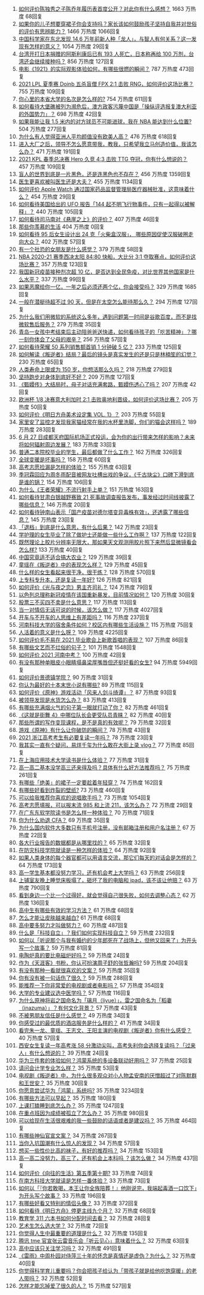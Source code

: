 1. [如何评价陈独秀之子陈乔年履历表首度公开？对此你有什么感想？](https://www.zhihu.com/question/464933522) 1663 万热度 68回复
1. [如果你的儿子想要穿裙子你会支持吗？家长该如何鼓励孩子坚持自我并对世俗的评价有思辨能力？](https://www.zhihu.com/question/467775786) 1466 万热度 1066回复
1. [中国科学家在东北发现 14.6 万年前新人种「龙人」，与智人有何关系？这一发现有怎样的意义？](https://www.zhihu.com/question/467654212) 1054 万热度 29回复
1. [台湾开打日本捐赠的阿斯利康后已有 193 人死亡，日本称再给 100 万剂，台湾还会继续接种吗？](https://www.zhihu.com/question/467768491) 856 万热度 127回复
1. [电影《1921》的实际观影体验如何，有哪些很燃的瞬间？](https://www.zhihu.com/question/467463563) 787 万热度 473回复
1. [2021 LPL 夏季赛 Doinb 五杀盲僧 FPX 2:1 击败 RNG，如何评价这场比赛？](https://www.zhihu.com/question/467927415) 755 万热度 109回复
1. [你心里的本省大学的名次是怎么样的?](https://www.zhihu.com/question/410179653) 754 万热度 611回复
1. [如何看待大堡礁被列为濒危后，澳方政客污蔑中国是「操纵评选报复澳大利亚的外国势力」？](https://www.zhihu.com/question/466643968) 698 万热度 42回复
1. [如果我能让我 1.5 米内的对方球员不可能进球，我在 NBA 能达到什么位置?](https://www.zhihu.com/question/402597076) 504 万热度 277回复
1. [为什么有人觉得亚洲人平均颜值没有欧美人高？](https://www.zhihu.com/question/433666039) 476 万热度 618回复
1. [进入大厂之后，领导不怎么愿意带我，教我，只希望我立马创造价值，我该怎么办？](https://www.zhihu.com/question/466550532) 471 万热度 191回复
1. [2021 KPL 春季总决赛 Hero 久竞 4:3 击败 TTG 夺冠，你有什么想说的？](https://www.zhihu.com/question/467891041) 457 万热度 109回复
1. [盲人的世界到底是一片黑色，还是连黑色也不存在？](https://www.zhihu.com/question/48476818) 456 万热度 1359回复
1. [医生更喜欢被叫医生还是大夫？](https://www.zhihu.com/question/392695588) 455 万热度 1134回复
1. [如何评价 Apple Watch 通过国家药品监督管理局医疗器械批准，这意味着什么？](https://www.zhihu.com/question/467625126) 454 万热度 29回复
1. [如何看待美国给出的 UFO 报告「144 起不明飞行物事件，只有一起得以被解释」？](https://www.zhihu.com/question/467298489) 440 万热度 105回复
1. [如何看待司马南对《悬崖之上》的评价？](https://www.zhihu.com/question/462226337) 407 万热度 46回复
1. [那些你羡慕的生活](https://www.zhihu.com/xen/market/ecom-page/1389286988835700737) 404 万热度 0回复
1. [如何看待 95 后女生设计出 24 克「火柴盒汉服」， 哪些原因促使汉服破圈走向大众？](https://www.zhihu.com/question/467576874) 402 万热度 57回复
1. [有一个社恐的女朋友是什么感觉？](https://www.zhihu.com/question/323962570) 379 万热度 58回复
1. [NBA 2020-21 赛季西决太阳 84:80 快船，大比分 3:1 夺取赛点，如何评价这场比赛？](https://www.zhihu.com/question/468067856) 357 万热度 123回复
1. [我国新冠疫苗接种剂次超 10 亿，是否达到全民免疫，对比世界其他国家是什么水平？](https://www.zhihu.com/question/466845525) 337 万热度 99回复
1. [如果恶魔给你一亿，一年之后必须还两个亿，你会接受吗？](https://www.zhihu.com/question/392418796) 329 万热度 1685回复
1. [一般在潜艇待超不过 90 天，但是在太空怎么能待那么久？](https://www.zhihu.com/question/465762854) 294 万热度 127回复
1. [为什么我们用微软的系统这么多年，遇到问题第一时间是谷歌百度，而不是找微软售后服务？](https://www.zhihu.com/question/463391853) 279 万热度 35回复
1. [青岛一女孩中考结束后主动陪爸爸送快递，如何看待孩子的「吃苦精神」？哪一刻你体会了父母的艰辛？](https://www.zhihu.com/question/466719905) 256 万热度 57回复
1. [如何看待荣耀 50 系列销售额首销 1 分钟破 5 亿？](https://www.zhihu.com/question/467418330) 233 万热度 125回复
1. [如何解读《叛逆者》结局？最后的镜头是真实发生的还是只是林楠笙的幻觉？](https://www.zhihu.com/question/467937765) 230 万热度 65回复
1. [人类寿命上限或为 150 岁，你想活那么久吗？](https://www.zhihu.com/question/466968884) 218 万热度 279回复
1. [坚持跑步对身体到底好不好？](https://www.zhihu.com/question/461618978) 209 万热度 127回复
1. [《甄嬛传》大结局时，母子对话充满套路，甄嬛伤透心了吗？](https://www.zhihu.com/question/404317643) 207 万热度 42回复
1. [欧洲杯 1/8 决赛意大利加时 2:1 击败奥地利晋级，如何评价这场比赛？](https://www.zhihu.com/question/468049116) 205 万热度 50回复
1. [如何评价《明日方舟美术设定集 VOL. 1》？](https://www.zhihu.com/question/467858109) 203 万热度 55回复
1. [家里安了监控才发现我家猫经常在我的水杯里洗脚，你们的猫会这样吗？](https://www.zhihu.com/question/459983017) 189 万热度 283回复
1. [6 月 27 日成都天府国际机场正式投运，会为你的出行带来怎样的影响？未来将如何辐射周边发展？](https://www.zhihu.com/question/467116966) 183 万热度 33回复
1. [普通二本院校毕业的学生，最后都做了什么工作？](https://www.zhihu.com/question/267563742) 162 万热度 326回复
1. [全球变暖是坏事吗？](https://www.zhihu.com/question/290575660) 158 万热度 60回复
1. [高考志愿捡漏是怎样的体验？](https://www.zhihu.com/question/59549503) 155 万热度 63回复
1. [季冠霖回应为周冬雨配音被网友吐槽出戏的争议，《千古玦尘》口碑下滑到底是谁的锅？](https://www.zhihu.com/question/467423413) 154 万热度 106回复
1. [为什么《王者荣耀》不流行射手上单？](https://www.zhihu.com/question/460375616) 151 万热度 163回复
1. [如何看待甘肃白银越野赛致 21 死事故调查报告发布，事发经过时间线披露了哪些信息？](https://www.zhihu.com/question/467819232) 146 万热度 20回复
1. [如何看待钟南山表示「国产疫苗对德尔塔变异毒株有效」，还透露了哪些信息？](https://www.zhihu.com/question/467727614) 145 万热度 23回复
1. [「退档」到底是什么意思，有什么后果？](https://www.zhihu.com/question/331780490) 142 万热度 23回复
1. [学护理的女生毕业了除了做护士还能做一些什么工作啊？](https://www.zhihu.com/question/314606195) 137 万热度 122回复
1. [既然理论上胶片分辨率无限大，那如果天文观测用胶片照下来然后显微镜看会怎么样?](https://www.zhihu.com/question/453975780) 133 万热度 40回复
1. [中国究竟适不适合搞大农业？](https://www.zhihu.com/question/323105287) 129 万热度 39回复
1. [童瑶在《叛逆者》中的表现怎么样？](https://www.zhihu.com/question/463850620) 129 万热度 45回复
1. [什么样的女生看起来很干净，很干练？](https://www.zhihu.com/question/23796174) 128 万热度 570回复
1. [上专科专升本，还是复读一年好?](https://www.zhihu.com/question/313595217) 126 万热度 821回复
1. [如何评价《光与夜之恋》男主齐司礼？](https://www.zhihu.com/question/466812216) 124 万热度 79回复
1. [以色列总理称新冠疫情在该国重新暴发，目前情况如何？](https://www.zhihu.com/question/466765546) 120 万热度 30回复
1. [股票三不买四不卖是什么意思？](https://www.zhihu.com/question/453247969) 117 万热度 113回复
1. [当一对情侣无话可说的时候，该怎么做？](https://www.zhihu.com/question/280272233) 117 万热度 4027回复
1. [开车与不开车的人思维上有差距吗？](https://www.zhihu.com/question/466319507) 116 万热度 237回复
1. [河南科技大学的宿舍条件如何？校区内有哪些生活设施？](https://www.zhihu.com/question/326856562) 115 万热度 75回复
1. [人活着的意义是什么呀？](https://www.zhihu.com/question/429431634) 109 万热度 4225回复
1. [如何评价毛不易在 2021 毕业歌会上新歌首唱的表现？](https://www.zhihu.com/question/467985173) 107 万热度 86回复
1. [有哪些文艺而不烂俗的句子？](https://www.zhihu.com/question/384858847) 101 万热度 1548回复
1. [如何评价 2021 河南中考？](https://www.zhihu.com/question/466137266) 100 万热度 42回复
1. [有没有那种单眼皮小眼睛塌鼻梁厚嘴唇但还挺好看的女生?](https://www.zhihu.com/question/312374216) 94 万热度 5949回复
1. [如何评价景德镇学院？](https://www.zhihu.com/question/24931592) 90 万热度 31回复
1. [你认为最好的十本末世小说有哪些?](https://www.zhihu.com/question/403545900) 89 万热度 115回复
1. [如何评价《原神》游戏活动「风来人剑斗绮谭」？](https://www.zhihu.com/question/467734737) 87 万热度 93回复
1. [被领导发现是水货怎么办？](https://www.zhihu.com/question/449779149) 83 万热度 413回复
1. [有哪些充满烟火气的句子第一眼就打动了你？](https://www.zhihu.com/question/357326082) 82 万热度 461回复
1. [《这就是街舞 4》中哪位队长会更受队员青睐？](https://www.zhihu.com/question/466348692) 82 万热度 40回复
1. [那些所谓的写作变现课程，是不是真的有效呢？](https://www.zhihu.com/question/461400447) 79 万热度 32回复
1. [游戏《原神》有什么让你破防的瞬间？](https://www.zhihu.com/question/466342008) 78 万热度 43回复
1. [2021 浙江高考考生有必要复读一年吗？](https://www.zhihu.com/question/466107095) 78 万热度 23回复
1. [我其实一直有个疑问，易烊千玺为什么敢在大街上录 vlog？](https://www.zhihu.com/question/464875636) 77 万热度 85回复
1. [在上海应用技术大学读书是什么体验？](https://www.zhihu.com/question/62082173) 77 万热度 31回复
1. [高一高二基本没学高三还来得及吗？具体有什么好方法推荐吗？](https://www.zhihu.com/question/465620153) 75 万热度 261回复
1. [有哪些「绝美」的裙子一定要趁着年轻穿？](https://www.zhihu.com/question/372236949) 74 万热度 162回复
1. [有哪些好看到炸裂的壁纸?](https://www.zhihu.com/question/425110846) 73 万热度 460回复
1. [可以给我推荐你喜欢的说唱歌手吗？](https://www.zhihu.com/question/457551476) 73 万热度 1054回复
1. [高考志愿填报，可以报末流 985 和上流 211，该怎么办？](https://www.zhihu.com/question/466861114) 72 万热度 29回复
1. [在广东东软学院读书是怎么样一种体验？](https://www.zhihu.com/question/36540493) 70 万热度 71回复
1. [你为什么劝退 CFA？](https://www.zhihu.com/question/452285810) 69 万热度 35回复
1. [为什么国内软件大多数只有手机号注册，没有邮箱注册和用户名注册？](https://www.zhihu.com/question/331360215) 67 万热度 22回复
1. [各大行业报告的数据都是从哪里找的？](https://www.zhihu.com/question/67387122) 65 万热度 32回复
1. [在防灾科技学院就读是一种怎样的体验？](https://www.zhihu.com/question/47811855) 64 万热度 92回复
1. [如果人类身体的每个器官都可以用语言交流，那它们每天的对话会是怎样的？](https://www.zhihu.com/question/454951661) 64 万热度 173回复
1. [高一学生基本都没努力学习，还有机会考上大学吗？](https://www.zhihu.com/question/465637082) 63 万热度 256回复
1. [上铺室友晚上睡觉床板塌了，砸坏了我的电脑和 ipad，该不该让他赔？](https://www.zhihu.com/question/460572374) 63 万热度 790回复
1. [看到身边一个比一个过得好，就会觉得自己很失败，如何去调整心态？](https://www.zhihu.com/question/466214937) 62 万热度 136回复
1. [高中生有哪些有效的学习方法？](https://www.zhihu.com/question/287399896) 61 万热度 68回复
1. [怎么才能让皮肤越来越白?](https://www.zhihu.com/question/458127901) 61 万热度 68回复
1. [高中要多努力才叫做努力？](https://www.zhihu.com/question/60440328) 60 万热度 487回复
1. [什么是「科技自立」？我们如何实现科技自立？](https://www.zhihu.com/question/458853728) 59 万热度 232回复
1. [如何以「听说那个与我有婚约的少年郎死在了战场上，但他又回来了」为开头写一个故事？](https://www.zhihu.com/question/459096689) 59 万热度 81回复
1. [电陶炉真的要比电磁炉好吗？](https://www.zhihu.com/question/381245384) 59 万热度 24回复
1. [作为《天涯客》书粉，你认可扮演周子舒的张哲瀚吗?](https://www.zhihu.com/question/461068478) 59 万热度 204回复
1. [有没有那种一看就很喜欢的文案？](https://www.zhihu.com/question/463105813) 59 万热度 35回复
1. [你有没有被一句话伤了很久？](https://www.zhihu.com/question/463837349) 59 万热度 288回复
1. [能推荐一下你非常爱的电视剧或者电影吗？](https://www.zhihu.com/question/460849272) 57 万热度 354回复
1. [大学的专业建议选中医学吗？](https://www.zhihu.com/question/463493627) 57 万热度 116回复
1. [为什么原神将岩之国命名为「璃月（liyue）」，雷之国命名为「稻妻（inazuma）」？有何文化背景？](https://www.zhihu.com/question/466559443) 57 万热度 43回复
1. [不被男朋友信任是什么感觉？](https://www.zhihu.com/question/464707364) 49 万热度 34回复
1. [你感受过的最优质的酒店服务是什么样的？](https://www.zhihu.com/question/36082879) 41 万热度 34回复
1. [看完朱一龙、童瑶、王志文、王阳主演的电视剧《叛逆者》你有什么感受？](https://www.zhihu.com/question/456962938) 40 万热度 57回复
1. [西安女生复读一年高考涨 58 分激动尖叫，高考失利你会选择复读吗？「过来人」有什么想说的？](https://www.zhihu.com/question/467509623) 39 万热度 24回复
1. [华为三件套的体验如何？鸿蒙系统的多设备联动好用吗？](https://www.zhihu.com/question/467709448) 37 万热度 25回复
1. [请问会计学专业怎么样？](https://www.zhihu.com/question/331281323) 35 万热度 53回复
1. [电视剧《叛逆者》中，为什么很多观众对小人物孟安南的厌憎超过了对陈默群和王世安？](https://www.zhihu.com/question/467236348) 35 万热度 30回复
1. [你愿意尝试华为「鸿蒙」系统吗?](https://www.zhihu.com/question/374012496) 35 万热度 3234回复
1. [有哪些方法可以早起？](https://www.zhihu.com/question/466318823) 35 万热度 180回复
1. [上课打瞌睡到底怎么办？](https://www.zhihu.com/question/39294193) 35 万热度 1247回复
1. [在重点班因为成绩被孤立了怎么办？](https://www.zhihu.com/question/466006319) 35 万热度 980回复
1. [可以给现在生活很艰难的我一些鼓励的话语或者是建议吗？](https://www.zhihu.com/question/465001166) 35 万热度 464回复
1. [有哪些神仙官宣文案？](https://www.zhihu.com/question/449182426) 34 万热度 267回复
1. [当你入坑国潮有什么惊人的发现？](https://www.zhihu.com/question/463164713) 34 万热度 57回复
1. [想买一些性价比高的袜子，有好的推荐吗？](https://www.zhihu.com/question/32272388) 34 万热度 153回复
1. [高一高二没努力，高三了，还有机会上本科吗 ？该怎么做？](https://www.zhihu.com/question/466443276) 34 万热度 437回复
1. [如何评价《向往的生活》第五季第十期?](https://www.zhihu.com/question/466097156) 33 万热度 74回复
1. [在南方科技大学就读是怎样一番体验？](https://www.zhihu.com/question/24365361) 33 万热度 73回复
1. [如何以「『你若敢喝，本王让你全族陪葬！』他刚说完，我端起毒酒一口饮下」为开头写个故事？](https://www.zhihu.com/question/454829891) 33 万热度 196回复
1. [有哪些好看又特别的情侣头像？](https://www.zhihu.com/question/361074548) 33 万热度 372回复
1. [如何看待《明日方舟》停更主线九个月？](https://www.zhihu.com/question/467117827) 32 万热度 68回复
1. [教育学 311 六本书如何分配时间去看？](https://www.zhihu.com/question/438835540) 32 万热度 28回复
1. [艺术生怎么选大学？](https://www.zhihu.com/question/406801194) 32 万热度 72回复
1. [你觉得人生中最重要的道理是什么？](https://www.zhihu.com/question/465627192) 32 万热度 135回复
1. [腾讯 tme 官宣张云雷音乐会「听云见心」意味着什么？](https://www.zhihu.com/question/467549652) 32 万热度 63回复
1. [高中应该只关注学习吗？](https://www.zhihu.com/question/464840911) 32 万热度 491回复
1. [《雷雨》中周朴园对侍萍三十年的怀念是真情还是虚伪？为什么？](https://www.zhihu.com/question/380155608) 32 万热度 40回复
1. [你觉得科学育儿重要吗？你会把孩子给认为「带孩子就是给他吃饱穿暖」的老人带吗？](https://www.zhihu.com/question/464732842) 32 万热度 52回复
1. [怎样才能忘掉爱了很久的人？](https://www.zhihu.com/question/467203644) 15 万热度 527回复